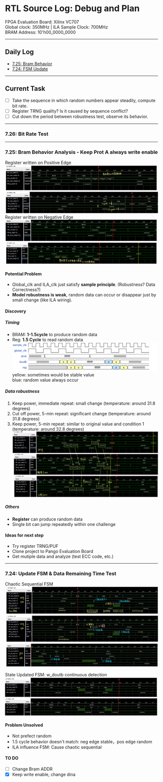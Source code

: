 # RTL Source Log: Debug and Plan

FPGA Evaluation Board: Xilinx VC707  
Global clock: 350MHz | ILA Sample Clock: 700MHz  
BRAM Address: 10'h00_0000_0000  

---

## Daily Log

- [7.25: Bram Behavior](#725-bram-behavior-analysis---keep-prot-a-always-write-enable)
- [7.24: FSM Update](#724-update-fsm--data-remaining-time-test)

---

## Current Task

- [ ] Take the sequence in which random numbers appear steadily, compute bit rate.
- [ ] Register TRNG quality? Is it caused by sequence conflict?
- [ ] Cut down the period between robustness test, observe its behavior. 

---

### 7.26: Bit Rate Test

---

### 7.25: Bram Behavior Analysis - Keep Prot A always write enable

Register written on Positive Edge
![wea_reg_pos](../images/write_enable_pos.jpg)
Register written on Negative Edge
![wea_reg_neg](../images/write_enable_neg.jpg)

#### Potential Problem
- Global_clk and ILA_clk just satisfy **sample principle**. (Robustness? Data Correctness?)
- **Model robustness is weak**, random data can occur or disappear just by small change (like ILA wiring).

#### Discovery

##### Timing
- BRAM: **1-1.5cycle** to produce random data
- Reg: **1.5 Cycle** to read random data  
![timing](../images/timing.png)  
    yellow: sometimes would be stable value  
    blue: random value always occur

##### Data robustness
1. Keep power, immediate repeat: small change (temperature: around 31.8 degrees)
1. Cut off power, 5-min repeat: significant change (temperature: around 31.8 degrees)
1. Keep power, 5-min repeat: similar to original value and condition 1 (temperature: around 32.8 degrees)  
![robustness](../images/robustness.jpg)

##### Others
- **Register** can produce random data
- Single bit can jump repeatedly within one challenge

#### Ideas for next step
- Try register TRNG/PUF
- Clone project to Pango Evaluation Board
- Get mutiple data and analyze (test ECC code, etc.)

---

### 7.24: Update FSM & Data Remaining Time Test

Chaotic Sequential FSM
![Chaotic Sequential FSM](../images/FSM_v1_Analysis.jpg)

State Updated FSM: w_doutb continuous detection
![State Updated FSM](../images/FSM_doutb_Detect.jpg)

#### Problem Unsolved
- Not prefect random
- 1.5 cycle behavior doesn't match: neg edge stable，pos edge random
- ILA influence FSM: Cause chaotic sequential

#### TO DO
- [ ] Change Bram ADDR
- [x] Keep write enable, change dina